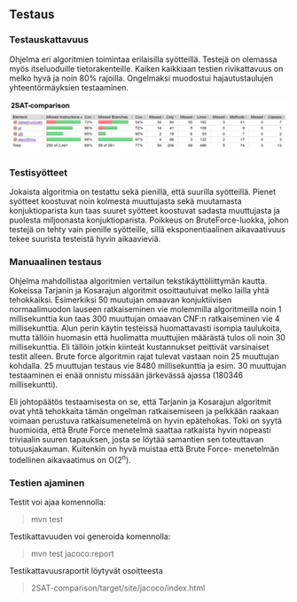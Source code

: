 ## Testaus

### Testauskattavuus

Ohjelma eri algoritmien toimintaa erilaisilla syötteillä. Testejä on olemassa myös itseluoduille tietorakenteille. Kaiken kaikkiaan testien rivikattavuus on melko hyvä ja noin 80% rajoilla. Ongelmaksi muodostui hajautustaulujen yhteentörmäyksien testaaminen.

![testcoverage](https://github.com/jupste/2sat-algorithms/blob/master/documents/testcoverage.jpg)

### Testisyötteet

Jokaista algoritmia on testattu sekä pienillä, että suurilla syötteillä. Pienet syötteet koostuvat noin kolmesta muuttujasta sekä muutamasta konjuktioparista kun taas suuret syötteet koostuvat sadasta muuttujasta ja puolesta miljoonasta konjuktioparista. Poikkeus on BruteForce-luokka, johon testejä on tehty vain pienille syötteille, sillä eksponentiaalinen aikavaativuus tekee suurista testeistä hyvin aikaavieviä.

### Manuaalinen testaus

Ohjelma mahdollistaa algoritmien vertailun tekstikäyttöliittymän kautta. Kokeissa Tarjanin ja Kosarajun algoritmit osoittautuivat melko lailla yhtä tehokkaiksi. Esimerkiksi 50 muutujan omaavan konjuktiivisen normaalimuodon lauseen ratkaiseminen vie molemmilla algoritmeilla noin 1 millisekunttia kun taas 300 muuttujan omaavan CNF:n ratkaiseminen vie 4 millisekunttia. Alun perin käytin testeissä huomattavasti isompia taulukoita, mutta tällöin huomasin että huolimatta muuttujien määrästä tulos oli noin 30 millisekunttia. Eli tällöin jotkin kiinteät kustannukset peittivät varsinaiset testit alleen. Brute force algoritmin rajat tulevat vastaan noin 25 muuttujan kohdalla. 25 muuttujan testaus vie  8480 millisekunttia ja esim. 30 muuttujan testaaminen ei enää onnistu missään järkevässä ajassa (180346 millisekuntti). 

Eli johtopäätös testaamisesta on se, että Tarjanin ja Kosarajun algoritmit ovat yhtä tehokkaita tämän ongelman ratkaisemiseen ja pelkkään raakaan voimaan perustuva ratkaisumenetelmä on hyvin epätehokas. Toki on syytä huomioida, että Brute Force menetelmä saattaa ratkaista hyvin nopeasti triviaalin suuren tapauksen, josta se löytää samantien sen toteuttavan totuusjakauman. Kuitenkin on hyvä muistaa että Brute Force- menetelmän todellinen aikavaatimus on O(2<sup>n</sup>).

### Testien ajaminen

Testit voi ajaa komennolla:
> mvn test

Testikattavuuden voi generoida komennolla:
> mvn test jacoco:report

Testikattavuusraportit löytyvät osoitteesta 
> 2SAT-comparison/target/site/jacoco/index.html


